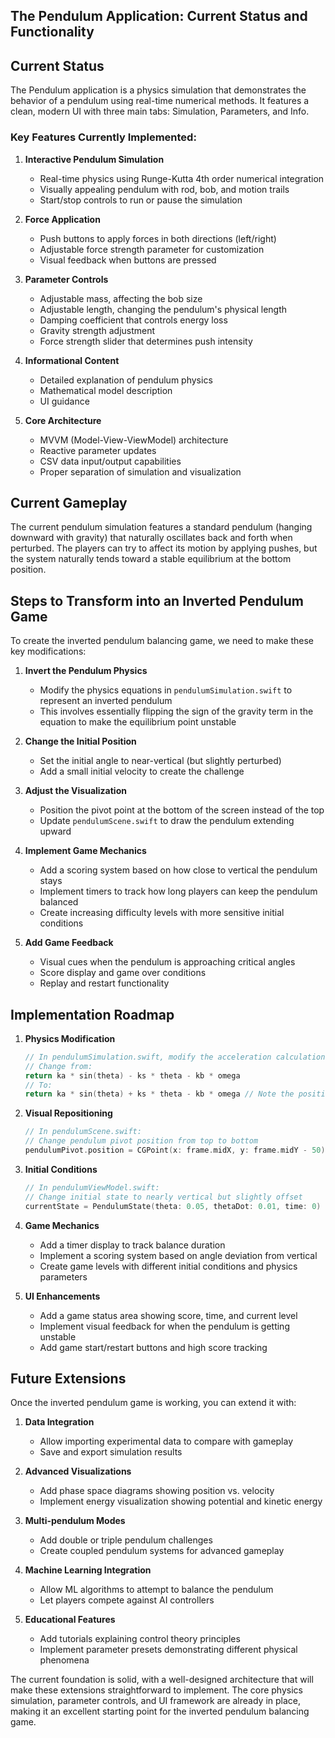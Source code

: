 ## The Pendulum Application: Current Status and Functionality

## Current Status

The Pendulum application is a physics simulation that demonstrates the behavior of a pendulum using real-time numerical methods. It features a clean, modern UI with three main tabs: Simulation, Parameters, and Info.

### Key Features Currently Implemented:

1. **Interactive Pendulum Simulation**
   - Real-time physics using Runge-Kutta 4th order numerical integration
   - Visually appealing pendulum with rod, bob, and motion trails
   - Start/stop controls to run or pause the simulation

2. **Force Application**
   - Push buttons to apply forces in both directions (left/right)
   - Adjustable force strength parameter for customization
   - Visual feedback when buttons are pressed

3. **Parameter Controls**
   - Adjustable mass, affecting the bob size
   - Adjustable length, changing the pendulum's physical length
   - Damping coefficient that controls energy loss
   - Gravity strength adjustment
   - Force strength slider that determines push intensity

4. **Informational Content**
   - Detailed explanation of pendulum physics
   - Mathematical model description
   - UI guidance

5. **Core Architecture**
   - MVVM (Model-View-ViewModel) architecture
   - Reactive parameter updates
   - CSV data input/output capabilities
   - Proper separation of simulation and visualization

## Current Gameplay

The current pendulum simulation features a standard pendulum (hanging downward with gravity) that naturally oscillates back and forth when perturbed. The players can try to affect its motion by applying pushes, but the system naturally tends toward a stable equilibrium at the bottom position.

## Steps to Transform into an Inverted Pendulum Game

To create the inverted pendulum balancing game, we need to make these key modifications:

1. **Invert the Pendulum Physics**
   - Modify the physics equations in `pendulumSimulation.swift` to represent an inverted pendulum
   - This involves essentially flipping the sign of the gravity term in the equation to make the equilibrium point unstable

2. **Change the Initial Position**
   - Set the initial angle to near-vertical (but slightly perturbed)
   - Add a small initial velocity to create the challenge

3. **Adjust the Visualization**
   - Position the pivot point at the bottom of the screen instead of the top
   - Update `pendulumScene.swift` to draw the pendulum extending upward

4. **Implement Game Mechanics**
   - Add a scoring system based on how close to vertical the pendulum stays
   - Implement timers to track how long players can keep the pendulum balanced
   - Create increasing difficulty levels with more sensitive initial conditions

5. **Add Game Feedback**
   - Visual cues when the pendulum is approaching critical angles
   - Score display and game over conditions
   - Replay and restart functionality

## Implementation Roadmap

1. **Physics Modification**
   ```swift
   // In pendulumSimulation.swift, modify the acceleration calculation:
   // Change from: 
   return ka * sin(theta) - ks * theta - kb * omega
   // To:
   return ka * sin(theta) + ks * theta - kb * omega // Note the positive sign for sin term
   ```

2. **Visual Repositioning**
   ```swift
   // In pendulumScene.swift:
   // Change pendulum pivot position from top to bottom
   pendulumPivot.position = CGPoint(x: frame.midX, y: frame.midY - 50) // Position at bottom
   ```

3. **Initial Conditions**
   ```swift
   // In pendulumViewModel.swift:
   // Change initial state to nearly vertical but slightly offset
   currentState = PendulumState(theta: 0.05, thetaDot: 0.01, time: 0)
   ```

4. **Game Mechanics**
   - Add a timer display to track balance duration
   - Implement a scoring system based on angle deviation from vertical
   - Create game levels with different initial conditions and physics parameters

5. **UI Enhancements**
   - Add a game status area showing score, time, and current level
   - Implement visual feedback for when the pendulum is getting unstable
   - Add game start/restart buttons and high score tracking

## Future Extensions

Once the inverted pendulum game is working, you can extend it with:

1. **Data Integration**
   - Allow importing experimental data to compare with gameplay
   - Save and export simulation results

2. **Advanced Visualizations**
   - Add phase space diagrams showing position vs. velocity
   - Implement energy visualization showing potential and kinetic energy

3. **Multi-pendulum Modes**
   - Add double or triple pendulum challenges
   - Create coupled pendulum systems for advanced gameplay

4. **Machine Learning Integration**
   - Allow ML algorithms to attempt to balance the pendulum
   - Let players compete against AI controllers

5. **Educational Features**
   - Add tutorials explaining control theory principles
   - Implement parameter presets demonstrating different physical phenomena

The current foundation is solid, with a well-designed architecture that will make these extensions straightforward to implement. The core physics simulation, parameter controls, and UI framework are already in place, making it an excellent starting point for the inverted pendulum balancing game.
